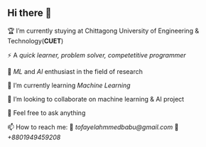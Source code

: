 ## Hi there 👋

<!--
**TofayelAhmmedBabu/TofayelAhmmedBabu** is a ✨ _special_ ✨ repository because its `README.md` (this file) appears on your GitHub profile.
Here are some of about me:
-->

  🏆 I’m currently stuying at Chittagong University of Engineering & Technology(__CUET__)
  
  ⚡ A _quick learner, problem solver, competetitive programmer_

  💠 _ML_ and _AI_ enthusiast in the field of research
  
  🌱 I’m currently learning _Machine Learning_
  
  👯 I’m looking to collaborate on machine learning & AI project
  
  💬 Feel free to ask anything
  
  📫 How to reach me: __📧__  _tofayelahmmedbabu@gmail.com_   __📲__ _+8801949459208_

